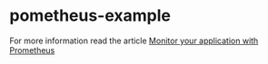 # pometheus-example

For more information read the article [Monitor your application with Prometheus](https://dev.to/farnabaz/monitor-your-application-with-prometheus-2886)
